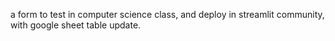 a form to test in computer science class, and deploy in streamlit community, with google sheet table update. 
